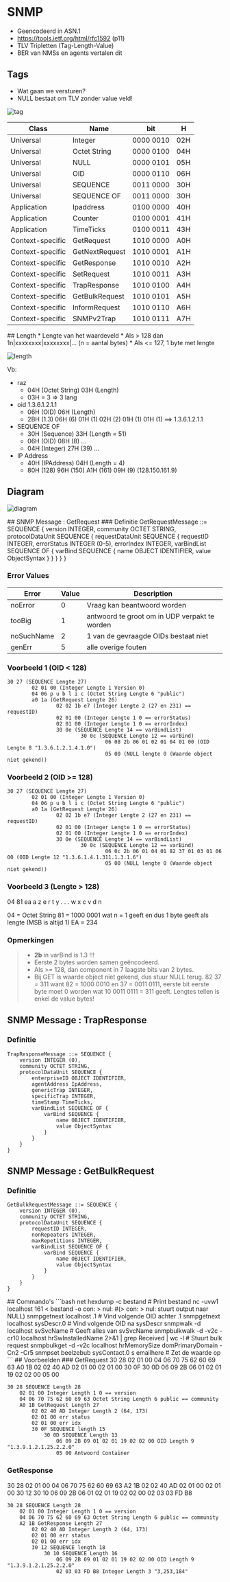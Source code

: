 # SNMP
* Geencodeerd in ASN.1
* https://tools.ietf.org/html/rfc1592 (p11)
* TLV Tripletten (Tag-Length-Value)
* BER van NMSs en agents vertalen dit

## Tags
* Wat gaan we versturen?
* NULL bestaat om TLV zonder value veld!
 
![tag](https://lh3.googleusercontent.com/cpw6C2E5S8EBnwmKadvbr1cDYO9uYvrnCtVuJ28jfis=s350 "tag.png")

|Class|Name|bit|H|
|-|-|-|-|
|Universal|Integer|0000 0010|02H|
|Universal|Octet String|0000 0100|04H|
|Universal|NULL|0000 0101|05H|
|Universal|OID|0000 0110|06H|
|Universal|SEQUENCE|0011 0000|30H|
|Universal|SEQUENCE OF|0011 0000|30H|
|Application|Ipaddress|0100 0000|40H|
|Application|Counter|0100 0001|41H|
|Application|TimeTicks|0100 0011|43H|
|Context-specific|GetRequest|1010 0000|A0H|
|Context-specific|GetNextRequest|1010 0001|A1H|
|Context-specific|GetResponse|1010 0010|A2H|
|Context-specific|SetRequest|1010 0011|A3H|
|Context-specific|TrapResponse|1010 0100|A4H|
|Context-specific|GetBulkRequest|1010 0101|A5H|
|Context-specific|InformRequest|1010 0110|A6H|
|Context-specific|SNMPv2Trap|1010 0111|A7H|

<p style="page-break-after:always;"></p>
## Length
* Lengte van het waardeveld
* Als > 128 dan 1n|xxxxxxxx|xxxxxxxx|... (n = aantal bytes)
* Als <= 127, 1 byte met lengte

![length](https://lh3.googleusercontent.com/uoUBlPjBz9B-c4G5_3t5KjdCq2rfRwYGHhmxi7Vtw8A=s350 "length.png")

Vb: 
* raz
	* 04H (Octet String) 03H (Length)
	* 03H = 3 => 3 lang
* oid 1.3.6.1.2.1.1
	* 06H (OID) 06H (Length)
	* 2BH (1.3) 06H (6) 01H (1) 02H (2) 01H (1) 01H (1) ==> 1.3.6.1.2.1.1
* SEQUENCE OF
	* 30H (Sequence) 33H (Length = 51)
	* 06H (OID) 08H (8) ...
	* 04H (Integer) 27H (39) ...
* IP Address
	* 40H (IPAddress) 04H (Length = 4)
	* 80H (128) 96H (150) A1H (161) 09H (9) (128.150.161.9)

## Diagram
![diagram](https://lh3.googleusercontent.com/ejMj28QGT4M0SL22vXRaYjIsgOWBtmInmWs0H2x51V4=s1000 "snmp_diagram.png")

<p style="page-break-after:always;"></p>
## SNMP Message : GetRequest 
### Definitie
	GetRequestMessage ::= SEQUENCE {
		version INTEGER,
		community OCTET STRING,
		protocolDataUnit SEQUENCE {
			requestDataUnit SEQUENCE {
				requestID INTEGER,
				errorStatus INTEGER (0-5),
				errorIndex INTEGER,
				varBindList SEQUENCE OF {
					varBind SEQUENCE {
						name OBJECT IDENTIFIER,
						value ObjectSyntax
					}
				}
			}
		}
	}

### Error Values
|Error|Value|Description|
|-|-|-|
|noError|0|Vraag kan beantwoord worden|
|tooBig|1|antwoord te groot om in UDP verpakt te worden|
|noSuchName|2|1 van de gevraagde OIDs bestaat niet|
|genErr|5|alle overige fouten|
	
### Voorbeeld 1 (OID < 128)
	30 27 (SEQUENCE Lengte 27)
			02 01 00 (Integer Lengte 1 Version 0)
			04 06 p u b l i c (Octet String Lengte 6 "public")
			a0 1a (GetRequest Lengte 26)
					02 02 1b e7 (Integer Lengte 2 (27 en 231) == requestID)
					02 01 00 (Integer Lengte 1 0 == errorStatus)
					02 01 00 (Integer Lengte 1 0 == errorIndex)
					30 0e (SEQUENCE Lengte 14 == varBindList)
							30 0c (SEQUENCE Lengte 12 == varBind)
									06 08 2b 06 01 02 01 04 01 00 (OID Lengte 8 "1.3.6.1.2.1.4.1.0")
									05 00 (NULL lengte 0 (Waarde object niet gekend))

### Voorbeeld 2 (OID >= 128)
	30 27 (SEQUENCE Lengte 27)
			02 01 00 (Integer Lengte 1 Version 0)
			04 06 p u b l i c (Octet String Lengte 6 "public")
			a0 1a (GetRequest Lengte 26)
					02 02 1b e7 (Integer Lengte 2 (27 en 231) == requestID)
					02 01 00 (Integer Lengte 1 0 == errorStatus)
					02 01 00 (Integer Lengte 1 0 == errorIndex)
					30 0e (SEQUENCE Lengte 14 == varBindList)
							30 0c (SEQUENCE Lengte 12 == varBind)
									06 0c 2b 06 01 04 01 82 37 01 03 01 06 00 (OID Lengte 12 "1.3.6.1.4.1.311.1.3.1.6")
									05 00 (NULL lengte 0 (Waarde object niet gekend))

### Voorbeeld 3 (Lengte > 128)
04 81 ea a z e r t y . . . w x c v d n

04 = Octet String
81 = 1000 0001 wat n = 1 geeft en dus 1 byte geeft als lengte (MSB is altijd 1)
EA = 234

### Opmerkingen									
> * **2b** in varBind is 1.3 !!!
> * Eerste 2 bytes worden samen geëncodeerd.
> * Als >= 128, dan component in 7 laagste bits van 2 bytes.
> * Bij GET is waarde object niet gekend, dus stuur NULL terug.
> 82 37 = 311 want 82 = 1000 0010 en 37 = 0011 0111, eerste bit eerste byte moet 0 worden wat 10 0011 0111 = 311 geeft.
> Lengtes tellen is enkel de value bytes!

## SNMP Message : TrapResponse
### Definitie 
	TrapResponseMessage ::= SEQUENCE {
		version INTEGER (0),
		community OCTET STRING,
		protocolDataUnit SEQUENCE {
			enterpriseID OBJECT IDENTIFIER,
			agentAddress IpAddress,
			genericTrap INTEGER,
			specificTrap INTEGER,
			timeStamp TimeTicks,
			varBindList SEQUENCE OF {
				varBind SEQUENCE {
					name OBJECT IDENTIFIER,
					value ObjectSyntax
				}
			}
		}
	}

## SNMP Message : GetBulkRequest
### Definitie
	GetBulkRequestMessage ::= SEQUENCE {
		version INTEGER (0),
		community OCTET STRING,
		protocolDataUnit SEQUENCE {
			requestID INTEGER,
			nonRepeaters INTEGER,
			maxRepetitions INTEGER,
			varBindList SEQUENCE OF {
				varBind SEQUENCE {
					name OBJECT IDENTIFIER,
					value ObjectSyntax
				}
			}
		}
	}

<p style="page-break-after:always;"></p>
## Commando's
```bash
net hexdump -c bestand # Print bestand
nc -uvw1 localhost 161 < bestand -o con: > nul: #(> con: > nul: stuurt output naar NULL)
snmpgetnext localhost .1 # Vind volgende OID achter .1
snmpgetnext localhost sysDescr.0 # Vind volgende OID na sysDescr
snmpwalk -d localhost svSvcName # Geeft alles van svSvcName
snmpbulkwalk -d -v2c -cr10 localhost hrSwInstalledName 2>&1 | grep Received | wc -l # Stuurt bulk request
snmpbulkget -d -v2c localhost hrMemorySize domPrimaryDomain -Cn2 -Cr5
snmpset beelzebub sysContact.0 s emailhere # Zet de waarde op
```
## Voorbeelden
### GetRequest
30 28 02 01 00 04 06 70 75 62 60 69 63 A0 1B 02 02 40 AD 02 01 00 02 01 00 30 0F 30 0D 06 09 2B 06 01 02 01 19 02 02 00 05 00

	30 28 SEQUENCE Length 28
		02 01 00 Integer Length 1 0 == version
		04 06 70 75 62 60 69 63 Octet String Length 6 public == community
		A0 1B GetRequest Length 27
			02 02 40 AD Integer Length 2 (64, 173)
			02 01 00 err status
			02 01 00 err idx
			30 0F SEQUENCE length 15
				30 0D SEQUENCE Length 13
					06 09 2B 09 01 02 01 19 02 02 00 OID Length 9 "1.3.9.1.2.1.25.2.2.0"
					05 00 Antwoord Container

### GetResponse
30 28 02 01 00 04 06 70 75 62 60 69 63 A2 1B 02 02 40 AD 02 01 00 02 01 00 30 12 30 10 06 09 2B 06 01 02 01 19 02 02 00 02 03 03 FD B8

	30 28 SEQUENCE Length 28
		02 01 00 Integer Length 1 0 == version
		04 06 70 75 62 60 69 63 Octet String Length 6 public == community
		A2 1B GetResponse Length 27
			02 02 40 AD Integer Length 2 (64, 173)
			02 01 00 err status
			02 01 00 err idx
			30 12 SEQUENCE length 18
				30 10 SEQUENCE Length 16
					06 09 2B 09 01 02 01 19 02 02 00 OID Length 9 "1.3.9.1.2.1.25.2.2.0"
					02 03 03 FD B8 Integer Length 3 "3,253,184"
	